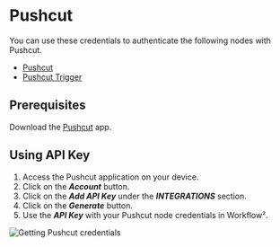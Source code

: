 # Pushcut

You can use these credentials to authenticate the following nodes with Pushcut.
- [Pushcut](/workflow/integrations/nodes/workflow-nodes-base.pushcut/)
- [Pushcut Trigger](/workflow/integrations/trigger-nodes/workflow-nodes-base.pushcutTrigger/)

## Prerequisites

Download the [Pushcut](https://www.pushcut.io) app.

## Using API Key

1. Access the Pushcut application on your device.
2. Click on the ***Account*** button.
3. Click on the ***Add API Key*** under the ***INTEGRATIONS*** section.
4. Click on the ***Generate*** button.
5. Use the ***API Key*** with your Pushcut node credentials in Workflow².

![Getting Pushcut credentials](/_images/integrations/credentials/pushcut/using-api-key.gif)
